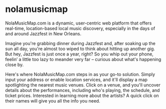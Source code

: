 # nolamusicmap
NolaMusicMap.com is a dynamic, user-centric web platform that offers real-time, location-based local music discovery, especially in the days of and around Jazzfest in New Orleans. 

Imagine you're grabbing dinner during Jazzfest and, after soaking up the sun all day, you're almost too wiped to think about hitting up another gig. But hey, Jazzfest is just once a year, right? So you whip out your phone, feelin’ a little too lazy to meander very far – curious about what's happening close by.

Here's where NolaMusicMap.com steps in as your go-to solution. Simply input your address or enable location services, and it'll display a map spotlighting the nearest music venues. Click on a venue, and you'll uncover details about the performances, including who's playing, the schedule, and ticket prices. Interested in learning more about the artists? A quick click on their names will give you all the info you need.
